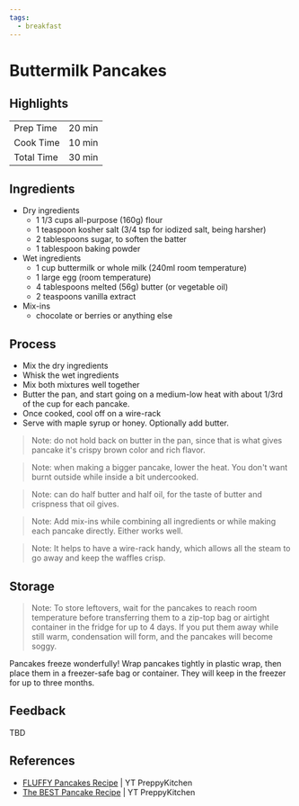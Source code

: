 ```yaml
---
tags:
  - breakfast
---
```


# Buttermilk Pancakes

## Highlights

| | |
|----|-----|
| Prep Time             | 20 min    |
| Cook Time             | 10 min   |
| Total Time            | 30 min   |

## Ingredients

* Dry ingredients
    * 1 1/3 cups all-purpose (160g) flour
    * 1 teaspoon kosher salt (3/4 tsp for iodized salt, being harsher)
    * 2 tablespoons sugar, to soften the batter
    * 1 tablespoon baking powder
* Wet ingredients
    * 1 cup buttermilk or whole milk (240ml room temperature)
    * 1 large egg (room temperature)
    * 4 tablespoons melted (56g) butter (or vegetable oil)
    * 2 teaspoons vanilla extract
* Mix-ins
    * chocolate or berries or anything else

## Process

* Mix the dry ingredients
* Whisk the wet ingredients
* Mix both mixtures well together
* Butter the pan, and start going on a medium-low heat with about 1/3rd of the cup for each pancake.
* Once cooked, cool off on a wire-rack
* Serve with maple syrup or honey. Optionally add butter.

> Note: do not hold back on butter in the pan, since that is what gives pancake it's crispy brown color and rich flavor. 

> Note: when making a bigger pancake, lower the heat. You don't want burnt outside while inside a bit undercooked.

> Note: can do half butter and half oil, for the taste of butter and crispness that oil gives.

> Note: Add mix-ins while combining all ingredients or while making each pancake directly. Either works well.

> Note: It helps to have a wire-rack handy, which allows all the steam to go away and keep the waffles crisp.

## Storage

> Note: To store leftovers, wait for the pancakes to reach room temperature before transferring them to a zip-top bag or airtight container in the fridge for up to 4 days. If you put them away while still warm, condensation will form, and the pancakes will become soggy.

Pancakes freeze wonderfully! Wrap pancakes tightly in plastic wrap, then place them in a freezer-safe bag or container. They will keep in the freezer for up to three months.

## Feedback

TBD

## References

* [FLUFFY Pancakes Recipe](https://www.youtube.com/watch?v=9zCVCL4V8JQ&ab_channel=PreppyKitchen) | YT PreppyKitchen
* [The BEST Pancake Recipe](https://youtube.com/watch?v=qE5ycgqswGY&ab_channel=PreppyKitchen) | YT PreppyKitchen
